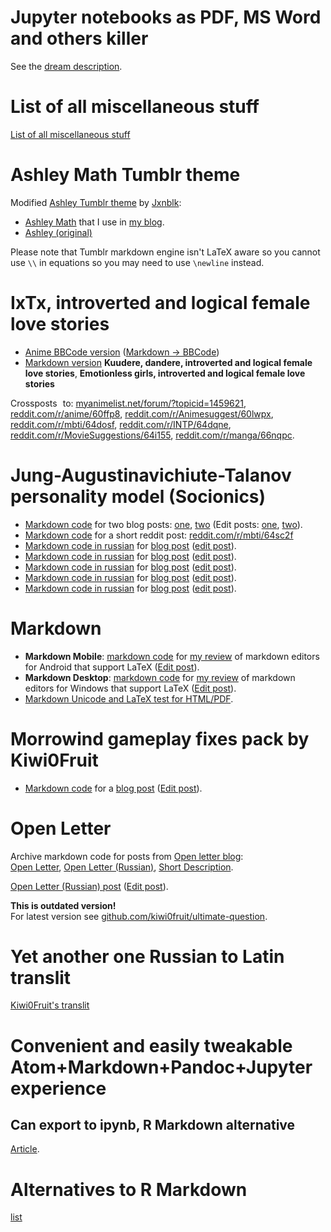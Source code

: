 # Jupyter notebooks as PDF, MS Word and others killer

See the [dream description](pdf_and_word_killer.md).


# List of all miscellaneous stuff

[List of all miscellaneous stuff](misc.md)


# Ashley Math Tumblr theme

Modified [Ashley Tumblr theme](https://www.tumblr.com/theme/37012) by [Jxnblk](http://jxnblk.com/):

- [Ashley Math](ashley-tumblr-theme/ashley-math.html) that I use in [my blog](http://kiwi0fruit.tumblr.com/).
- [Ashley (original)](ashley-tumblr-theme/ashley-original.html)

Please note that Tumblr markdown engine isn't LaTeX aware so you cannot use `\\` in equations so you may need to use `\newline` instead.


# IxTx, introverted and logical female love stories

- [Anime BBCode version](ixtx-female-love-stories/bbcode.txt) ([Markdown -> BBCode](http://feralhosting.github.io))
- [Markdown version](ixtx-female-love-stories/reddit_1.md) **Kuudere, dandere, introverted and logical female love stories**, **Emotionless girls, introverted and logical female love stories**

Crossposts to: [myanimelist.net/forum/?topicid=1459621](https://myanimelist.net/forum/?topicid=1459621#msg50058937), [reddit.com/r/anime/60ffp8](https://www.reddit.com/r/anime/comments/60ffp8/kuudere_dandere_introverted_and_logical_female/), [reddit.com/r/Animesuggest/60lwpx](https://www.reddit.com/r/Animesuggest/comments/60lwpx/kuudere_dandere_introverted_and_logical_female/), [reddit.com/r/mbti/64dosf](https://www.reddit.com/r/mbti/comments/64dosf/ixtx_introverted_and_logical_female_love_stories/), [reddit.com/r/INTP/64dqne](https://www.reddit.com/r/INTP/comments/64dqne/ixtx_introverted_and_logical_female_love_stories/), [reddit.com/r/MovieSuggestions/64i155](https://www.reddit.com/r/MovieSuggestions/comments/64i155/emotionless_girls_introverted_and_logical_female/), [reddit.com/r/manga/66nqpc](https://www.reddit.com/r/manga/comments/66nqpc/kuudere_dandere_introverted_and_logical_female/).


# Jung-Augustinavichiute-Talanov personality model (Socionics)

- [Markdown code](socionics-jat/intro.md) for two blog posts: [one](http://kiwi0fruit.tumblr.com/post/141190741188), [two](http://kiwi0fruit.tumblr.com/post/141375887235) (Edit posts: [one](https://www.tumblr.com/edit/141190741188), [two](https://www.tumblr.com/edit/141375887235)).
- [Markdown code](socionics-jat/reddit.md) for a short reddit post: [reddit.com/r/mbti/64sc2f](https://www.reddit.com/r/mbti/comments/64sc2f/socionics_intermediate_types_mbti_incompatibility/)
- [Markdown code in russian](socionics-rus/socionics_short.md) for [blog post](http://kiwi0fruit.tumblr.com/post/53623222016) ([edit post](https://www.tumblr.com/edit/53623222016)).
- [Markdown code in russian](socionics-rus/socionics_framework.md) for [blog post](http://kiwi0fruit.tumblr.com/post/36128399399) ([edit post](https://www.tumblr.com/edit/36128399399)).
- [Markdown code in russian](socionics-rus/functions.md) for [blog post](http://kiwi0fruit.tumblr.com/post/53774683435) ([edit post](https://www.tumblr.com/edit/53774683435)).
- [Markdown code in russian](socionics-rus/valuable_functions.md) for [blog post](http://kiwi0fruit.tumblr.com/post/101332420320) ([edit post](https://www.tumblr.com/edit/101332420320)).
- [Markdown code in russian](socionics-rus/functions_from_wikipedia.md) for [blog post](http://kiwi0fruit.tumblr.com/post/57594360708) ([edit post](https://www.tumblr.com/edit/57594360708)).


# Markdown

* **Markdown Mobile**: [markdown code](markdown/markdown-mobile.md) for [my review](http://kiwi0fruit.tumblr.com/post/160341086820) of markdown editors for Android that support LaTeX ([Edit post](https://www.tumblr.com/edit/160341086820)).
* **Markdown Desktop**: [markdown code](markdown/markdown-desktop.md) for [my review](http://kiwi0fruit.tumblr.com/post/160364082720) of markdown editors for Windows that support LaTeX ([Edit post](https://www.tumblr.com/edit/160364082720)).
* [Markdown Unicode and LaTeX test for HTML/PDF](markdown/unicode-and-latex-test).


# Morrowind gameplay fixes pack by Kiwi0Fruit

- [Markdown code](morrowind/morrowind.md) for a [blog post](http://kiwi0fruit.tumblr.com/post/75569701908) ([Edit post](https://www.tumblr.com/edit/75569701908)).


# Open Letter

Archive markdown code for posts from [Open letter blog](http://zagubisalo.tumblr.com):  
[Open Letter](open_letter.md), [Open Letter (Russian)](open_letter_rus.md), [Short Description](short_description.md).

[Open Letter (Russian) post](http://zagubisalo.tumblr.com/post/143526471644) ([Edit post](https://www.tumblr.com/edit/143526471644)).

**This is outdated version!**  
For latest version see [github.com/kiwi0fruit/ultimate-question](https://github.com/kiwi0fruit/ultimate-question).


# Yet another one Russian to Latin translit

[Kiwi0Fruit's translit](translit.md)


# Convenient and easily tweakable Atom+Markdown+Pandoc+Jupyter experience 

## Can export to ipynb, R Markdown alternative

[Article](https://github.com/kiwi0fruit/misc/blob/master/atom_jupyter_pandoc_markdown.md).


# Alternatives to R Markdown

[list](https://github.com/kiwi0fruit/misc/blob/master/alternatives_to_r_markdown.md)

